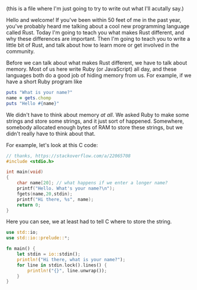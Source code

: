 (this is a file where I'm just going to try to write out what I'll acutally say.)

Hello and welcome! If you've been within 50 feet of me in the past year, you've probably
heard me talking about a cool new programming language called Rust. Today I'm going to
teach you what makes Rust different, and why these differences are important. Then I'm
going to teach you to write a little bit of Rust, and talk about how to learn more
or get involved in the community.

Before we can talk about what makes Rust different, we have to talk about memory.
Most of us here write Ruby (or JavaScript) all day, and these languages both do
a good job of hiding memory from us. For example, if we have a short Ruby program
like

``` ruby
puts "What is your name?"
name = gets.chomp
puts "Hello #{name}"
```

We didn't have to think about memory _at all_. We asked Ruby to make some strings
and store some strings, and it just sort of happened. Somewhere, somebody allocated
enough bytes of RAM to store these strings, but we didn't really have to think about that.

For example, let's look at this C code:

``` c
// thanks, https://stackoverflow.com/a/22065708
#include <stdio.h>

int main(void) 
{
    char name[20]; // what happens if we enter a longer name?
    printf("Hello. What's your name?\n");
    fgets(name,20,stdin);
    printf("Hi there, %s", name);
    return 0;
}
```

Here you can see, we at least had to tell C where to store the string.

``` rust
use std::io;
use std::io::prelude::*;

fn main() {
    let stdin = io::stdin();
    println!("Hi there, what is your name?");
    for line in stdin.lock().lines() {
        println!("{}", line.unwrap());
    }
}
```

